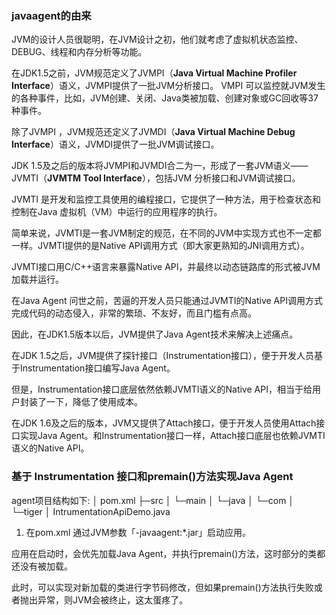 ### javaagent的由来
JVM的设计人员很聪明，在JVM设计之初，他们就考虑了虚拟机状态监控、DEBUG、线程和内存分析等功能。

在JDK1.5之前，JVM规范定义了JVMPI（**Java Virtual Machine Profiler Interface**）语义，JVMPI提供了一批JVM分析接口。
VMPI 可以监控就JVM发生的各种事件，比如，JVM创建、关闭、Java类被加载、创建对象或GC回收等37种事件。

除了JVMPI ，JVM规范还定义了JVMDI（**Java Virtual Machine Debug Interface**）语义，JVMDI提供了一批JVM调试接口。

JDK 1.5及之后的版本将JVMPI和JVMDI合二为一，形成了一套JVM语义——JVMTI（**JVMTM Tool Interface**），包括JVM 分析接口和JVM调试接口。

JVMTI 是开发和监控工具使用的编程接口，它提供了一种方法，用于检查状态和控制在Java 虚拟机（VM）中运行的应用程序的执行。

简单来说，JVMTI是一套JVM制定的规范，在不同的JVM中实现方式也不一定都一样。JVMTI提供的是Native API调用方式（即大家更熟知的JNI调用方式）。

JVMTI接口用C/C++语言来暴露Native API，并最终以动态链路库的形式被JVM加载并运行。

在Java Agent 问世之前，苦逼的开发人员只能通过JVMTI的Native API调用方式完成代码的动态侵入，非常的繁琐、不友好，而且门槛有点高。

因此，在JDK1.5版本以后，JVM提供了Java Agent技术来解决上述痛点。

在JDK 1.5之后，JVM提供了探针接口（Instrumentation接口），便于开发人员基于Instrumentation接口编写Java Agent。

但是，Instrumentation接口底层依然依赖JVMTI语义的Native API，相当于给用户封装了一下，降低了使用成本。

在JDK 1.6及之后的版本，JVM又提供了Attach接口，便于开发人员使用Attach接口实现Java Agent。和Instrumentation接口一样，Attach接口底层也依赖JVMTI语义的Native API。

### 基于 Instrumentation 接口和premain()方法实现Java Agent
agent项目结构如下:
│ pom.xml
├─src
│  └─main
│      └─java
│          └─com
│              └─tiger
│                      IntrumentationApiDemo.java
1.  在pom.xml
通过JVM参数「-javaagent:*.jar」启动应用。

应用在启动时，会优先加载Java Agent，并执行premain()方法，这时部分的类都还没有被加载。

此时，可以实现对新加载的类进行字节码修改，但如果premain()方法执行失败或者抛出异常，则JVM会被终止，这太蛋疼了。